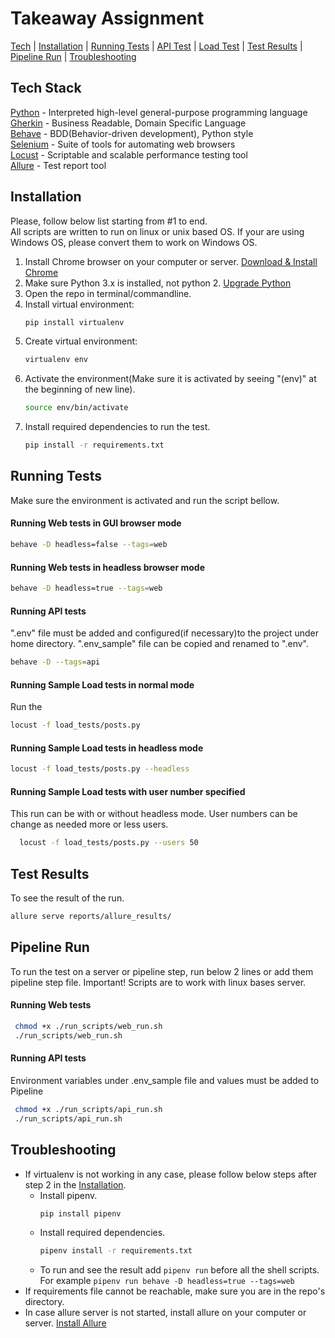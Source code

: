 # Takeaway Assignment
[Tech](#tech) |
[Installation](#installation) |
[Running Tests](#running) |
[API Test](#api) | 
[Load Test](#load) |
[Test Results](#results) | 
[Pipeline Run](#pipeline)  |
[Troubleshooting](#troubleshooting) 



<a name="tech"/></a>
## Tech Stack
[Python](python.org) - Interpreted high-level general-purpose programming language <br/>
[Gherkin](https://docs.behat.org/en/v2.5/guides/1.gherkin.html) - Business Readable, Domain Specific Language <br/>
[Behave](https://behave.readthedocs.io/en/stable/) - BDD(Behavior-driven development), Python style <br/>
[Selenium](https://www.selenium.dev/) - Suite of tools for automating web browsers <br/>
[Locust](https://docs.locust.io/en/stable/index.html) - Scriptable and scalable performance testing tool <br/>
[Allure](https://github.com/allure-framework) - Test report tool <br/>

<a name="installation"/></a>
## Installation
Please, follow below list starting from #1 to end. <br/>
All scripts are written to run on linux or unix based OS. If your are using Windows OS, please convert them to work
on Windows OS.

1. Install Chrome browser on your computer or server. [Download & Install Chrome](https://support.google.com/chrome/answer/95346?hl=en&co=GENIE.Platform%3DDesktop)
2. Make sure Python 3.x is installed, not python 2. [Upgrade Python](https://phoenixnap.com/kb/upgrade-python)
3. Open the repo in terminal/commandline.
4. Install virtual environment:
    ```bash
    pip install virtualenv 
    ```
5. Create virtual environment:
    ```bash
    virtualenv env 
    ```
6. Activate the environment(Make sure it is activated by seeing "(env)" at the beginning of new line).
    ```bash
    source env/bin/activate
    ```
7. Install required dependencies to run the test. 
    ```bash
    pip install -r requirements.txt
    ```

<a name="running"/></a>
## Running Tests
Make sure the environment is activated and run the script bellow.
#### Running Web tests in GUI browser mode
   ```bash
  behave -D headless=false --tags=web
   ```
#### Running Web tests in headless browser mode
   ```bash
  behave -D headless=true --tags=web
   ```

<a name="api"/></a>
#### Running API tests
".env" file must be added and configured(if necessary)to the project under home directory. 
".env_sample" file can be copied and renamed to ".env".
   ```bash
  behave -D --tags=api
   ```
<a name="load"/></a>
#### Running Sample Load tests in normal mode
Run the 
   ```bash
  locust -f load_tests/posts.py 
   ```
#### Running Sample Load tests in headless mode
   ```bash
  locust -f load_tests/posts.py --headless
   ```
#### Running Sample Load tests with user number specified
This run can be with or without headless mode. User numbers can be change as needed more or less users.
```bash
  locust -f load_tests/posts.py --users 50
   ```



<a name="results"/></a>
## Test Results
To see the result of the run. 
   ```bash
  allure serve reports/allure_results/
   ```

<a name="pipeline"/></a>
## Pipeline Run
To run the test on a server or pipeline step, run below 2 lines or add them pipeline step file.
Important! Scripts are to work with linux bases server. 
#### Running Web tests
   ```bash
    chmod +x ./run_scripts/web_run.sh 
    ./run_scripts/web_run.sh
   ```
#### Running API tests
Environment variables under .env_sample file and values must be added to Pipeline
   ```bash
    chmod +x ./run_scripts/api_run.sh 
    ./run_scripts/api_run.sh
   ```

<a name="troubleshooting"/></a>
## Troubleshooting
* If virtualenv is not working in any case, please follow below steps after step 2 in the [Installation](#installation).
  * Install pipenv. 
      ```bash
    pip install pipenv 
    ```
  * Install required dependencies. 
    ```bash
    pipenv install -r requirements.txt
    ```
  * To run and see the result add ```pipenv run``` before all the shell scripts. For example ```pipenv run behave -D headless=true --tags=web```
* If requirements file cannot be reachable, make sure you are in the repo's directory. 
* In case allure server is not started, install allure on your computer or server. [Install Allure](https://github.com/allure-framework/allure2#download)

